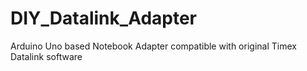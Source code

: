 # DIY_Datalink_Adapter
Arduino Uno based Notebook Adapter compatible with original Timex Datalink software

